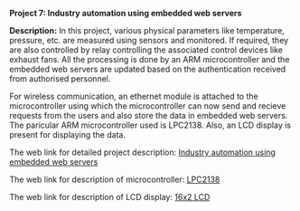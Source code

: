 __Project 7: Industry automation using embedded web servers__

__Description:__
In this project, various physical parameters like temperature, pressure, etc. are measured using sensors and monitored. If required, they are also controlled by relay controlling the associated control devices like exhaust fans. All the processing is done by an ARM microcontroller and the embedded web servers are updated based on the authentication received from authorised personnel. 

For wireless communication, an ethernet module is attached to the microcontroller using which the microcontroller can now send and recieve requests from the users and also store the data in embedded web servers. The paricular ARM microcontroller used is LPC2138. Also, an LCD display is present for displaying the data.

The web link for detailed project description: [Industry automation using embedded web servers](http://troindia.in/journal/ijcesr/vol2iss8/1=6.pdf)

The web link for description of microcontroller: [LPC2138](https://www.alldatasheet.com/view.jsp?Searchword=Lpc2138%20datasheet&gclid=EAIaIQobChMI6Kyk382G6QIVzBWPCh3ykAPREAAYASAAEgLImPD_BwE)

The web link for description of LCD display: [16x2 LCD](https://components101.com/16x2-lcd-pinout-datasheet)
